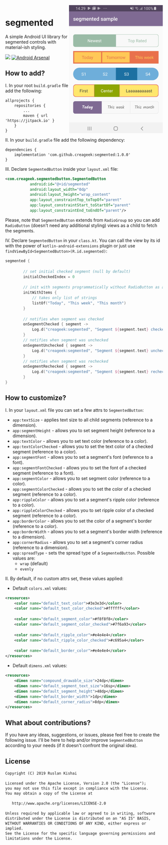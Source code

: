 <img align="right" width="300" src="https://github.com/creageek/segmented/blob/master/graphics/sample.png">

# segmented
A simple Android UI library for segmented controls with material-ish styling.

[![](https://jitpack.io/v/creageek/segmented.svg)](https://jitpack.io/#creageek/segmented) [![Android Arsenal]( https://img.shields.io/badge/Android%20Arsenal-segmented-green.svg?style=flat )]( https://android-arsenal.com/details/1/7706 )
## How to add?
I. In your root `build.gradle` file add the following:
```
allprojects {
	repositories {
		...
	    maven { url 'https://jitpack.io' }
	}
}
```
II. In your `build.gradle` file add the following dependency:
```
dependencies {
    implementation 'com.github.creageek:segmented:1.0.0'
}
```
III. Declare `SegmentedButton` inside your `layout.xml` file:
```xml
<com.creageek.segmentedbutton.SegmentedButton
           android:id="@+id/segmented"
           android:layout_width="0dp"
           android:layout_height="wrap_content"
           app:layout_constraintTop_toTopOf="parent"
           app:layout_constraintStart_toStartOf="parent"
           app:layout_constraintEnd_toEndOf="parent"/>
```
Please, note that `SegmentedButton` extends from `RadioGroup` so you can add `RadioButton` (doesn't need any additional styling) views as a child to fetch the segments.

IV. Declare `SegmentedButton` in your `class.kt`.
You can call the view by its id with the power of `kotlin-android-extensions` plugin or just use `findViewById<SegmentedButton>(R.id.segmented)`:

```kotlin
segmented {

        // set initial checked segment (null by default)
        initialCheckedIndex = 0

        // init with segments programmatically without RadioButton as a child in xml
        initWithItems {
            // takes only list of strings
            listOf("Today", "This week", "This month")
        }

        // notifies when segment was checked
        onSegmentChecked { segment ->
            Log.d("creageek:segmented", "Segment ${segment.text} checked")
        }
        // notifies when segment was unchecked
        onSegmentUnchecked { segment ->
            Log.d("creageek:segmented", "Segment ${segment.text} unchecked")
        }
        // notifies when segment was rechecked
        onSegmentRechecked { segment ->
            Log.d("creageek:segmented", "Segment ${segment.text} rechecked")
        }
}
```
## How to customize?
I. In your `layout.xml` file you can set a few attrs to `SegmentedButton`:
* `app:textSize` - applies text size to all child segments (reference to a dimension).
* `app:segmentHeight` - allows you to set segment height (reference to a dimension).
* `app:textColor` - allows you to set text color (reference to a color).
* `app:textColorChecked` - allows you to set the text color of a checked segment (reference to a color).
* `app:segmentFont` - allows you to set a segment's font (reference to a font).
* `app:segmentFontChecked` - allows you to set the font of a checked segment (reference to a font).
* `app:segmentColor` - allows you to set segment color (reference to a color).
* `app:segmentColorChecked` - allows you to set the color of a checked segment (reference to a color).
* `app:rippleColor` - allows you to set a segment's ripple color (reference to a color).
* `app:rippleColorChecked` - allows you to set ripple color of a checked segment (reference to a color).
* `app:borderColor` - allows you to set the color of a segment's border (reference to a color).
* `app:borderWidth` - allows you to set a segment's border width (reference to a dimension).
* `app:cornerRadius` - allows you to set a segment's corner radius (reference to a dimension).
* `app:spreadType` - sets the spread type of a `SegmentedButton`. Possible values are: 
  * `wrap` (default)
  * `evenly`
        
II. By default, if no custom attrs set, these values applied:
* Default `colors.xml` values:
```xml
<resources>
    <color name="default_text_color">#3e3e3d</color>
    <color name="default_text_color_checked">#ffffff</color>

    <color name="default_segment_color">#f8f8f8</color>
    <color name="default_segment_color_checked">#7f6a93</color>

    <color name="default_ripple_color">#e4e4e4</color>
    <color name="default_ripple_color_checked">#c695a4</color>

    <color name="default_border_color">#e4e4e4</color>
</resources>
```
* Default `dimens.xml` values:
```xml
<resources>
    <dimen name="compound_drawable_size">24dp</dimen>
    <dimen name="default_segment_text_size">16sp</dimen>
    <dimen name="default_segment_height">48dp</dimen>
    <dimen name="default_border_width">1dp</dimen>
    <dimen name="default_corner_radius">8dp</dimen>
</resources>
```
## What about contributions?
If you have any ideas, suggestions, or issues, please feel free to create the following issue. I'll be here to help and/or improve `SegmentedButton` according to your needs (if it doesn't confront the original idea).
## License
```
Copyright (C) 2019 Ruslan Kishai

Licensed under the Apache License, Version 2.0 (the "License");
you may not use this file except in compliance with the License.
You may obtain a copy of the License at

   http://www.apache.org/licenses/LICENSE-2.0

Unless required by applicable law or agreed to in writing, software
distributed under the License is distributed on an "AS IS" BASIS,
WITHOUT WARRANTIES OR CONDITIONS OF ANY KIND, either express or implied.
See the License for the specific language governing permissions and
limitations under the License.
```
